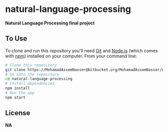 # natural-language-processing

**Natural Language Processing final project**

## To Use

To clone and run this repository you'll need [Git](https://git-scm.com) and [Node.js](https://nodejs.org/en/download/) (which comes with [npm](http://npmjs.com)) installed on your computer. From your command line:

```bash
# Clone this repository
git clone https://MohamadAssemNasser@bitbucket.org/MohamadAssemNasser/natural-language-processing.git
# Go into the repository
cd natural-language-processing
# Install dependencies
npm install
# Run the app
npm start
```
## License

**NA**